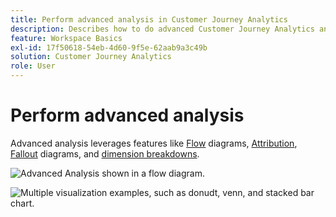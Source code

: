 ```yaml
---
title: Perform advanced analysis in Customer Journey Analytics
description: Describes how to do advanced Customer Journey Analytics analysis in Workspace.
feature: Workspace Basics
exl-id: 17f50618-54eb-4d60-9f5e-62aab9a3c49b
solution: Customer Journey Analytics
role: User
---
```

# Perform advanced analysis

Advanced analysis leverages features like [Flow](/help/analysis-workspace/visualizations/c-flow/flow.md) diagrams, [Attribution](/help/analysis-workspace/c-panels/attribution.md), [Fallout](/help/analysis-workspace/visualizations/fallout/fallout-flow.md) diagrams, and [dimension breakdowns](/help/components/dimensions/t-breakdown-fa.md).

 ![Advanced Analysis shown in a flow diagram.](assets/cja-adv-analysis1.png)

 ![Multiple visualization examples, such as donudt, venn, and stacked bar chart.](assets/cja-adv-analysis2.png)

